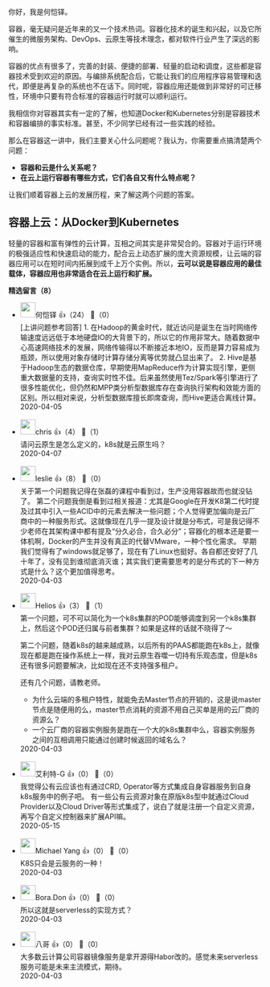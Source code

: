 你好，我是何恺铎。

容器，毫无疑问是近年来的又一个技术热词。容器化技术的诞生和兴起，以及它所催生的微服务架构、DevOps、云原生等技术理念，都对软件行业产生了深远的影响。

容器的优点有很多了，完善的封装、便捷的部署、轻量的启动和调度，这些都是容器技术受到欢迎的原因。与编排系统配合后，它能让我们的应用程序容易管理和迭代，即便是再复杂的系统也不在话下。同时呢，容器应用还能做到非常好的可迁移性，环境中只要有符合标准的容器运行时就可以顺利运行。

我相信你对容器其实有一定的了解，也知道Docker和Kubernetes分别是容器技术和容器编排的事实标准。甚至，不少同学已经有过一些实践的经验。

那么在容器这一讲中，我们主要关心什么问题呢？我认为，你需要重点搞清楚两个问题：

- **容器和云是什么关系呢？**
- **在云上运行容器有哪些方式，它们各自又有什么特点呢？**

让我们顺着容器上云的发展历程，来了解这两个问题的答案。

## 容器上云：从Docker到Kubernetes

轻量的容器和富有弹性的云计算，互相之间其实是非常契合的。容器对于运行环境的极强适应性和快速启动的能力，配合云上动态扩展的庞大资源规模，让云端的容器应用可以在短时间内拓展到成千上万个实例。所以，**云可以说是容器应用的最佳载体，容器应用也非常适合在云上运行和扩展。**
<div><strong>精选留言（8）</strong></div><ul>
<li><img src="https://static001.geekbang.org/account/avatar/00/0f/70/35/28758547.jpg" width="30px"><span>何恺铎</span> 👍（24） 💬（0）<div>[上讲问题参考回答]
1. 在Hadoop的黄金时代，就近访问是诞生在当时网络传输速度远远低于本地硬盘IO的大背景下的，所以它的作用非常大。随着数据中心高速网络技术的发展，网络传输得以不断接近本地IO，反而是算力容易成为瓶颈，所以使用对象存储时计算存储分离等优势就凸显出来了。
2. Hive是基于Hadoop生态的数据仓库，早期使用MapReduce作为计算实现引擎，更侧重大数据量的支持，查询实时性不佳。后来虽然使用Tez&#47;Spark等引擎进行了很多性能优化，但仍然和MPP类分析型数据库存在查询执行架构和效能方面的区别。所以相对来说，分析型数据库擅长即席查询，而Hive更适合离线计算。</div>2020-04-05</li><br/><li><img src="https://thirdwx.qlogo.cn/mmopen/vi_32/Q0j4TwGTfTKdzXiawss5gGiax48CJGAJpha4pJksPia7J7HsiatYwjBA9w1bkrDicXfQz1SthaG3w1KJ2ibOxpia5wfbQ/132" width="30px"><span>chris</span> 👍（4） 💬（1）<div>请问云原生是怎么定义的，k8s就是云原生吗？</div>2020-04-07</li><br/><li><img src="https://static001.geekbang.org/account/avatar/00/14/34/df/64e3d533.jpg" width="30px"><span>leslie</span> 👍（8） 💬（0）<div>关于第一个问题我记得在张磊的课程中看到过，生产没用容器故而也就没钻了。
第二个问题我倒是看到过相关报道：尤其是Google在开发K8第二代时提及过其中引入一些ACID中的元素去解决一些问题；个人觉得更加偏向是云厂商中的一种服务形式。这就像现在几乎一提及设计就是分布式，可是我记得不少老师在其架构课中都有提及“分久必合，合久必分”；容器化的根本还是要一体机啊，Docker的产生并没有真正的代替VMware，一种个性化需求。
       早期我们觉得有了windows就足够了，现在有了Linux也挺好。各自都还安好了几十年了，没有见到谁彻底消灭谁；其实我们更需要思考的是分布式的下一种方式是什么？这个更加值得思考。</div>2020-04-03</li><br/><li><img src="http://thirdwx.qlogo.cn/mmopen/vi_32/Q0j4TwGTfTKJrOl63enWXCRxN0SoucliclBme0qrRb19ATrWIOIvibKIz8UAuVgicBMibIVUznerHnjotI4dm6ibODA/132" width="30px"><span>Helios</span> 👍（3） 💬（1）<div>第一个问题，可不可以简化为一个k8s集群的POD能够调度到另一个k8s集群上，然后这个POD还归属与前者集群？如果是这样的话就不晓得了～

第二个问题，随着k8s的越来越成熟，以后所有的PAAS都能跑在k8s上，就像现在都是跑在操作系统上一样，我对云原生吞噬一切持有乐观态度，但是k8s还有很多问题要解决，比如现在还不支持强多租户。

还有几个问题，请教老师。
- 为什么云端的多租户特性，就能免去Master节点的开销的，这是说master节点是随便用的么，master节点消耗的资源不用自己买单是用的云厂商的资源么？
- 一个云厂商的容器实例服务是跑在一个大的k8s集群中么，容器实例服务之间的互相调用只能通过创建时候返回的域名么？
</div>2020-04-03</li><br/><li><img src="https://static001.geekbang.org/account/avatar/00/12/3c/c4/4ee2968a.jpg" width="30px"><span>艾利特-G</span> 👍（0） 💬（0）<div>我觉得公有云应该也有通过CRD, Operator等方式集成自身容器服务到自身k8s服务中的例子吧。
有一些公有云资源对象在原版k8s型中就通过Cloud Provider以及Cloud Driver等形式集成了，说白了就是注册一个自定义资源，再写个自定义控制器来扩展API嘛。</div>2020-05-15</li><br/><li><img src="https://static001.geekbang.org/account/avatar/00/12/9b/3f/a553d117.jpg" width="30px"><span>Michael Yang</span> 👍（0） 💬（0）<div>K8S只会是云服务的一种！</div>2020-04-03</li><br/><li><img src="https://static001.geekbang.org/account/avatar/00/10/6c/69/d5a28079.jpg" width="30px"><span>Bora.Don</span> 👍（0） 💬（0）<div>所以这就是serverless的实现方式？</div>2020-04-03</li><br/><li><img src="https://static001.geekbang.org/account/avatar/00/0f/71/ed/45ab9f03.jpg" width="30px"><span>八哥</span> 👍（0） 💬（0）<div>大多数云计算公司容器镜像服务是拿开源得Habor改的。感觉未来serverless服务可能是未来主流模式，期待。</div>2020-04-03</li><br/>
</ul>